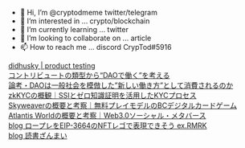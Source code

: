 - 👋 Hi, I’m @cryptodmeme twitter/telegram
- 👀 I’m interested in ... crypto/blockchain
- 🌱 I’m currently learning ... twitter
- 💞️ I’m looking to collaborate on ... article
- 📫 How to reach me ... discord CrypTod#5916

[didhusky | product testing](https://hide.ac/magazines/AJRGzoL-b)<br>
[コントリビュートの類型から“DAOで働く”を考える](https://hashhub-research.com/articles/2022-04-10-working-at-dao)<br>
[論考・DAOは一般社会を模倣した”新しい働き方”として消費されるのか](https://hashhub-research.com/articles/2022-04-16-how-dao-is-consumed)<br>
[zkKYCの概観｜SSIとゼロ知識証明を活用したKYCプロセス](https://hashhub-research.com/articles/2022-04-23-about-zkkyc)<br>
[Skyweaverの概要と考察｜無料プレイモデルのBCデジタルカードゲーム](https://hashhub-research.com/articles/2022-05-11-about-skywaever)<br>
[Atlantis Worldの概要と考察｜Web3.0ソーシャル・メタバース](https://hashhub-research.com/articles/2022-05-17-about-atlantis-world)<br>
[blog ロープレをEIP-3664のNFTレゴで表現できそう ex.RMRK](https://mirror.xyz/0x3060fd5487a9f4184dA56bA6e09F4003c204660e/W_T4PkQuZ8I4_kePh1UtjzOdGLPiriesS8M_CJEmptM)<br>
[blog 読書ざんまい](https://spotlight.soy/detail?article_id=69turzu7q)

<!---
cryptodmeme/cryptodmeme is a ✨ special ✨ repository because its `README.md` (this file) appears on your GitHub profile.
You can click the Preview link to take a look at your changes.
--->
